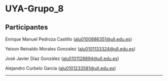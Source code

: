 # UYA-Grupo_8
## Participantes
Enrique Manuel Pedroza Castillo (alu0100886351@ull.edu.es)

Yeixon Reinaldo Morales Gonzalez (alu0101133324@ull.edu.es)

José Javier Díaz González (alu0101128894@ull.edu.es)

Alejandro Curbelo García (alu0101233581@ull.edu.es)

----------------------------------